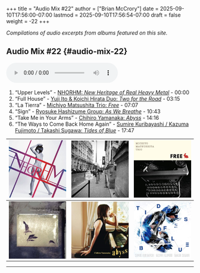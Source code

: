 +++
title = "Audio Mix #22"
author = ["Brian McCrory"]
date = 2025-09-10T17:56:00-07:00
lastmod = 2025-09-10T17:56:54-07:00
draft = false
weight = -22
+++

_Compilations of audio excerpts from albums featured on this site._


## Audio Mix #22 {#audio-mix-22}

<audio controls>
<source src="/audio/compilation-22.mp3" type="audio/mpeg">
This browser does not support the audio element.
</audio>

1.  “Upper Levels” - [NHORHM: _New Heritage of Real Heavy Metal_](https://www.jazzofjapan.com/p/nhorhm-new-heritage-of-real-heavy-metal) - 00:00
2.  “Full House” - [Yuji Ito &amp; Koichi Hirata Duo: _Two for the Road_](https://www.jazzofjapan.com/p/yuji-ito-koichi-hirata-duo-two-for-the-road) - 03:15
3.  “La Tierra” - [Michiyo Matsushita Trio: _Free_](https://www.jazzofjapan.com/p/michiyo-matsushita-trio-free) - 07:07
4.  “Sign” - [Ryosuke Hashizume Group: _As We Breathe_](https://www.jazzofjapan.com/p/ryosuke-hashizume-group-as-we-breathe) - 10:43
5.  “Take Me in Your Arms” - [Chihiro Yamanaka: _Abyss_](https://www.jazzofjapan.com/p/chihiro-yamanaka-abyss) - 14:16
6.  “The Ways to Come Back Home Again” - [Sumire Kuribayashi / Kazuma Fujimoto / Takashi Sugawa: _Tides of Blue_](https://www.jazzofjapan.com/p/sumire-kuribayashi-kazuma-fujimoto-takashi-sugawa-tides-of-blue) - 17:47

| ![](/images/nhorhm-new-heritage-of-real-heavy-metal-460.jpeg) | ![](/images/yuji-ito-koichi-hirata-duo-two-for-the-road-460.jpeg) | ![](/images/michiyo-matsushita-trio-free-460.jpeg)                                    |
|---------------------------------------------------------------|-------------------------------------------------------------------|---------------------------------------------------------------------------------------|
| ![](/images/ryosuke-hashizume-group-as-we-breathe-460.jpeg)   | ![](/images/chihiro-yamanaka-abyss-460.jpeg)                      | ![](/images/sumire-kuribayashi-kazuma-fujimoto-takashi-sugawa-tides-of-blue-460.jpeg) |

---
